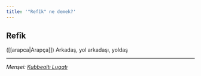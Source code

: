 ```yaml
---
title: '"Refîk" ne demek?'
---
```


## Refîk
([[arapca|Arapça]]) Arkadaş, yol arkadaşı, yoldaş

---
*Menşei: [Kubbealtı Lugatı](https://www.lugatim.com/s/Refîk)*